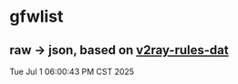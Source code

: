 # gfwlist
## raw -> json, based on [v2ray-rules-dat](https://github.com/Loyalsoldier/v2ray-rules-dat)
Tue Jul  1 06:00:43 PM CST 2025

